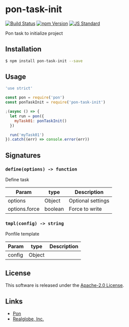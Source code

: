 pon-task-init
==========

<!---
This file is generated by ape-tmpl. Do not update manually.
--->

<!-- Badge Start -->
<a name="badges"></a>

[![Build Status][bd_travis_shield_url]][bd_travis_url]
[![npm Version][bd_npm_shield_url]][bd_npm_url]
[![JS Standard][bd_standard_shield_url]][bd_standard_url]

[bd_repo_url]: https://github.com/realglobe-Inc/pon-task-init
[bd_travis_url]: http://travis-ci.org/realglobe-Inc/pon-task-init
[bd_travis_shield_url]: http://img.shields.io/travis/realglobe-Inc/pon-task-init.svg?style=flat
[bd_travis_com_url]: http://travis-ci.com/realglobe-Inc/pon-task-init
[bd_travis_com_shield_url]: https://api.travis-ci.com/realglobe-Inc/pon-task-init.svg?token=
[bd_license_url]: https://github.com/realglobe-Inc/pon-task-init/blob/master/LICENSE
[bd_codeclimate_url]: http://codeclimate.com/github/realglobe-Inc/pon-task-init
[bd_codeclimate_shield_url]: http://img.shields.io/codeclimate/github/realglobe-Inc/pon-task-init.svg?style=flat
[bd_codeclimate_coverage_shield_url]: http://img.shields.io/codeclimate/coverage/github/realglobe-Inc/pon-task-init.svg?style=flat
[bd_gemnasium_url]: https://gemnasium.com/realglobe-Inc/pon-task-init
[bd_gemnasium_shield_url]: https://gemnasium.com/realglobe-Inc/pon-task-init.svg
[bd_npm_url]: http://www.npmjs.org/package/pon-task-init
[bd_npm_shield_url]: http://img.shields.io/npm/v/pon-task-init.svg?style=flat
[bd_standard_url]: http://standardjs.com/
[bd_standard_shield_url]: https://img.shields.io/badge/code%20style-standard-brightgreen.svg

<!-- Badge End -->


<!-- Description Start -->
<a name="description"></a>

Pon task to initialize project

<!-- Description End -->


<!-- Overview Start -->
<a name="overview"></a>



<!-- Overview End -->


<!-- Sections Start -->
<a name="sections"></a>

<!-- Section from "doc/guides/01.Installation.md.hbs" Start -->

<a name="section-doc-guides-01-installation-md"></a>

Installation
-----

```bash
$ npm install pon-task-init --save
```


<!-- Section from "doc/guides/01.Installation.md.hbs" End -->

<!-- Section from "doc/guides/02.Usage.md.hbs" Start -->

<a name="section-doc-guides-02-usage-md"></a>

Usage
---------

```javascript
'use strict'

const pon = require('pon')
const ponTaskInit = require('pon-task-init')

;(async () => {
  let run = pon({
    myTask01: ponTaskInit()
  })

  run('myTask01')
}).catch((err) => console.error(err))

```


<!-- Section from "doc/guides/02.Usage.md.hbs" End -->

<!-- Section from "doc/guides/03.Signature.md.hbs" Start -->

<a name="section-doc-guides-03-signature-md"></a>

Signatures
---------


### `define(options) -> function`

Define task

| Param | type | Description |
| ---- | --- | ----------- |
| options | Object |  Optional settings |
| options.force | boolean |  Force to write |


### `tmpl(config) -> string`

Ponfile template

| Param | type | Description |
| ---- | --- | ----------- |
| config | Object |  |



<!-- Section from "doc/guides/03.Signature.md.hbs" End -->


<!-- Sections Start -->


<!-- LICENSE Start -->
<a name="license"></a>

License
-------
This software is released under the [Apache-2.0 License](https://github.com/realglobe-Inc/pon-task-init/blob/master/LICENSE).

<!-- LICENSE End -->


<!-- Links Start -->
<a name="links"></a>

Links
------

+ [Pon][pon_url]
+ [Realglobe, Inc.][realglobe,_inc__url]

[pon_url]: https://github.com/realglobe-Inc/pon
[realglobe,_inc__url]: http://realglobe.jp

<!-- Links End -->
